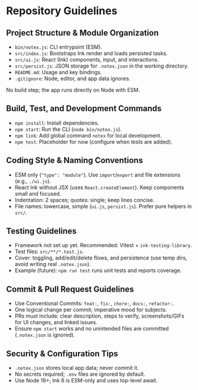 # Repository Guidelines

## Project Structure & Module Organization
- `bin/notex.js`: CLI entrypoint (ESM).
- `src/index.js`: Bootstraps Ink render and loads persisted tasks.
- `src/ui.js`: React (Ink) components, input, and interactions.
- `src/persist.js`: JSON storage for `.notex.json` in the working directory.
- `README.md`: Usage and key bindings.
- `.gitignore`: Node, editor, and app data ignores.

No build step; the app runs directly on Node with ESM.

## Build, Test, and Development Commands
- `npm install`: Install dependencies.
- `npm start`: Run the CLI (`node bin/notex.js`).
- `npm link`: Add global command `notex` for local development.
- `npm test`: Placeholder for now (configure when tests are added).

## Coding Style & Naming Conventions
- ESM only (`"type": "module"`). Use `import`/`export` and file extensions (e.g., `./ui.js`).
- React Ink without JSX (uses `React.createElement`). Keep components small and focused.
- Indentation: 2 spaces; quotes: single; keep lines concise.
- File names: lowercase, simple (`ui.js`, `persist.js`). Prefer pure helpers in `src/`.

## Testing Guidelines
- Framework not set up yet. Recommended: Vitest + `ink-testing-library`.
- Test files: `src/**/*.test.js`.
- Cover: toggling, add/edit/delete flows, and persistence (use temp dirs, avoid writing real `.notex.json`).
- Example (future): `npm run test` runs unit tests and reports coverage.

## Commit & Pull Request Guidelines
- Use Conventional Commits: `feat:`, `fix:`, `chore:`, `docs:`, `refactor:`.
- One logical change per commit; imperative mood for subjects.
- PRs must include: clear description, steps to verify, screenshots/GIFs for UI changes, and linked issues.
- Ensure `npm start` works and no unintended files are committed (`.notex.json` is ignored).

## Security & Configuration Tips
- `.notex.json` stores local app data; never commit it.
- No secrets required; `.env` files are ignored by default.
- Use Node 18+; Ink 6 is ESM-only and uses top-level await.
